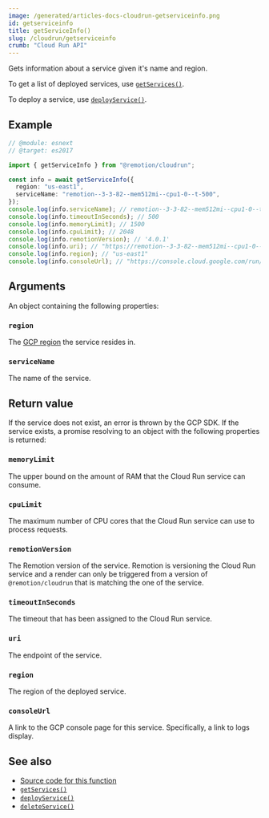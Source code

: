 ```yaml
---
image: /generated/articles-docs-cloudrun-getserviceinfo.png
id: getserviceinfo
title: getServiceInfo()
slug: /cloudrun/getserviceinfo
crumb: "Cloud Run API"
---
```


Gets information about a service given it's name and region.

To get a list of deployed services, use [`getServices()`](/docs/cloudrun/getservices).

To deploy a service, use [`deployService()`](/docs/cloudrun/deployservice).

## Example

```ts twoslash
// @module: esnext
// @target: es2017

import { getServiceInfo } from "@remotion/cloudrun";

const info = await getServiceInfo({
  region: "us-east1",
  serviceName: "remotion--3-3-82--mem512mi--cpu1-0--t-500",
});
console.log(info.serviceName); // remotion--3-3-82--mem512mi--cpu1-0--t-500
console.log(info.timeoutInSeconds); // 500
console.log(info.memoryLimit); // 1500
console.log(info.cpuLimit); // 2048
console.log(info.remotionVersion); // '4.0.1'
console.log(info.uri); // "https://remotion--3-3-82--mem512mi--cpu1-0--t-500-1a2b3c4d5e-ue.a.run.app"
console.log(info.region); // "us-east1"
console.log(info.consoleUrl); // "https://console.cloud.google.com/run/detail/us-east1/remotion--3-3-82--mem512mi--cpu1-0--t-500/logs"
```

## Arguments

An object containing the following properties:

### `region`

The [GCP region](/docs/cloudrun/region-selection) the service resides in.

### `serviceName`

The name of the service.

## Return value

If the service does not exist, an error is thrown by the GCP SDK.
If the service exists, a promise resolving to an object with the following properties is returned:

### `memoryLimit`

The upper bound on the amount of RAM that the Cloud Run service can consume.

### `cpuLimit`

The maximum number of CPU cores that the Cloud Run service can use to process requests.

### `remotionVersion`

The Remotion version of the service. Remotion is versioning the Cloud Run service and a render can only be triggered from a version of `@remotion/cloudrun` that is matching the one of the service.

### `timeoutInSeconds`

The timeout that has been assigned to the Cloud Run service.

### `uri`

The endpoint of the service.

### `region`

The region of the deployed service.

### `consoleUrl`

A link to the GCP console page for this service. Specifically, a link to logs display.

## See also

- [Source code for this function](https://github.com/remotion-dev/remotion/blob/main/packages/cloudrun/src/api/get-service-info.ts)
- [`getServices()`](/docs/cloudrun/getservices)
- [`deployService()`](/docs/cloudrun/deployservice)
- [`deleteService()`](/docs/cloudrun/deleteservice)

